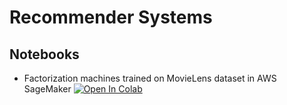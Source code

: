 # Recommender Systems
## Notebooks
* Factorization machines trained on MovieLens dataset in AWS SageMaker
[![Open In Colab](https://colab.research.google.com/assets/colab-badge.svg)](https://colab.research.google.com/github/sparsh-ai/recsys/blob/main/notebooks/movielens_fm_aws_sagemaker.ipynb)
